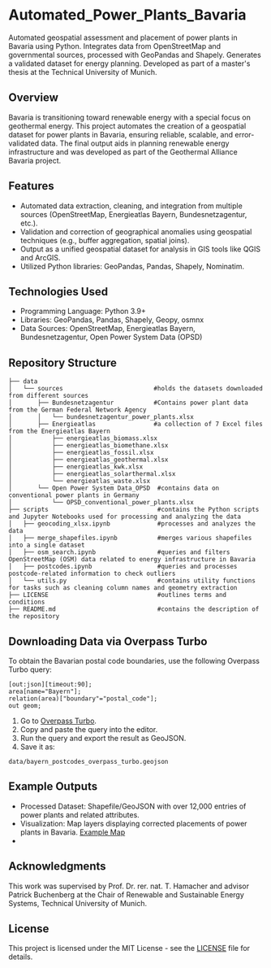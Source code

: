 # Automated_Power_Plants_Bavaria
Automated geospatial assessment and placement of power plants in Bavaria using Python. Integrates data from OpenStreetMap and governmental sources, processed with GeoPandas and Shapely. Generates a validated dataset for energy planning. Developed as part of a master's thesis at the Technical University of Munich.
## Overview
Bavaria is transitioning toward renewable energy with a special focus on geothermal energy. This project automates the creation of a geospatial dataset for power plants in Bavaria, ensuring reliable, scalable, and error-validated data. The final output aids in planning renewable energy infrastructure and was developed as part of the Geothermal Alliance Bavaria project.
## Features
* Automated data extraction, cleaning, and integration from multiple sources (OpenStreetMap, Energieatlas Bayern, Bundesnetzagentur, etc.).
* Validation and correction of geographical anomalies using geospatial techniques (e.g., buffer aggregation, spatial joins).
* Output as a unified geospatial dataset for analysis in GIS tools like QGIS and ArcGIS.
* Utilized Python libraries: GeoPandas, Pandas, Shapely, Nominatim.
## Technologies Used
* Programming Language: Python 3.9+
* Libraries: GeoPandas, Pandas, Shapely, Geopy, osmnx
* Data Sources: OpenStreetMap, Energieatlas Bayern, Bundesnetzagentur, Open Power System Data (OPSD)
## Repository Structure
```
├── data
│   └── sources                         #holds the datasets downloaded from different sources
│       ├── Bundesnetzagentur           #Contains power plant data from the German Federal Network Agency
│       │   └── bundesnetzagentur_power_plants.xlsx
│       ├── Energieatlas                #a collection of 7 Excel files from the Energieatlas Bayern
│           ├── energieatlas_biomass.xlsx
│           ├── energieatlas_biomethane.xlsx
│           ├── energieatlas_fossil.xlsx
│           ├── energieatlas_geothermal.xlsx
│           ├── energieatlas_kwk.xlsx
│           ├── energieatlas_solarthermal.xlsx
│           └── energieatlas_waste.xlsx
│       └── Open Power System Data_OPSD  #contains data on conventional power plants in Germany
│           └── OPSD_conventional_power_plants.xlsx
├── scripts                              #contains the Python scripts and Jupyter Notebooks used for processing and analyzing the data
│   ├── geocoding_xlsx.ipynb             #processes and analyzes the data
│   ├── merge_shapefiles.ipynb           #merges various shapefiles into a single dataset
│   ├── osm_search.ipynb                 #queries and filters OpenStreetMap (OSM) data related to energy infrastructure in Bavaria
│   ├── postcodes.ipynb                  #queries and processes postcode-related information to check outliers
│   └── utils.py                         #contains utility functions for tasks such as cleaning column names and geometry extraction
├── LICENSE                              #outlines terms and conditions
├── README.md                            #contains the description of the repository
```
## Downloading Data via Overpass Turbo  
To obtain the Bavarian postal code boundaries, use the following Overpass Turbo query: 
```overpass
[out:json][timeout:90];
area[name="Bayern"];
relation(area)["boundary"="postal_code"];
out geom;
```
1. Go to [Overpass Turbo](https://overpass-turbo.eu/).
2. Copy and paste the query into the editor.
3. Run the query and export the result as GeoJSON.
4. Save it as:
```
data/bayern_postcodes_overpass_turbo.geojson
```
## Example Outputs
* Processed Dataset: Shapefile/GeoJSON with over 12,000 entries of power plants and related attributes.
* Visualization: Map layers displaying corrected placements of power plants in Bavaria. [Example Map](https://github.com/ntkniazeva/Automated_Power_Plants_Bavaria/blob/main/output/Example%20map.png)
* 
## Acknowledgments
This work was supervised by Prof. Dr. rer. nat. T. Hamacher and advisor Patrick Buchenberg at the Chair of Renewable and Sustainable Energy Systems, Technical University of Munich.

## License
This project is licensed under the MIT License - see the [LICENSE](LICENSE) file for details.
